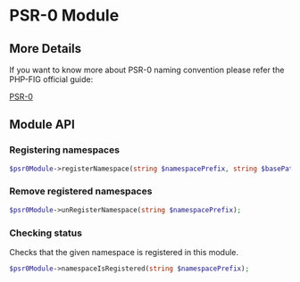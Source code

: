# PSR-0 Module

## More Details

If you want to know more about PSR-0 naming convention please refer the PHP-FIG official guide:

[PSR-0](http://www.php-fig.org/psr/psr-0/#mandatory)

## Module API

### Registering namespaces

```php
$psr0Module->registerNamespace(string $namespacePrefix, string $basePath);
```

### Remove registered namespaces

```php
$psr0Module->unRegisterNamespace(string $namespacePrefix);
```

### Checking status

Checks that the given namespace is registered in this module.

```php
$psr0Module->namespaceIsRegistered(string $namespacePrefix);
```
